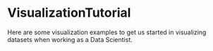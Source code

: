 # VisualizationTutorial
Here are some visualization examples to get us started in visualizing datasets when working as a Data Scientist.
